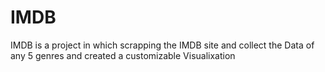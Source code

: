 # IMDB
IMDB is a project in which scrapping the IMDB site and collect the Data of any 5 genres and created a customizable Visualixation
